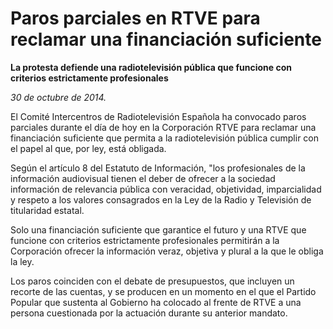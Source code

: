 # Paros parciales en RTVE para reclamar una financiación suficiente

**La protesta defiende una radiotelevisión pública que funcione con criterios estrictamente profesionales**

*30 de octubre de 2014.*

El Comité Intercentros de Radiotelevisión Española ha convocado paros parciales durante el día de hoy en la Corporación RTVE para reclamar una financiación suficiente que permita a la radiotelevisión pública cumplir con el papel al que, por ley, está obligada.

Según el artículo 8 del Estatuto de Información, "los profesionales de la información audiovisual tienen el deber de ofrecer a la sociedad información de relevancia pública con veracidad, objetividad, imparcialidad y respeto a los valores consagrados en la Ley de la Radio y Televisión de titularidad estatal.

Solo una financiación suficiente que garantice el futuro y una RTVE que funcione con criterios estrictamente profesionales permitirán a la Corporación ofrecer la información veraz, objetiva y plural a la que le obliga la ley.

Los paros coinciden con el debate de presupuestos, que incluyen un recorte de las cuentas, y se producen en un momento en el que el Partido Popular que sustenta al Gobierno ha colocado al frente de RTVE a una persona cuestionada por la actuación durante su anterior mandato.
